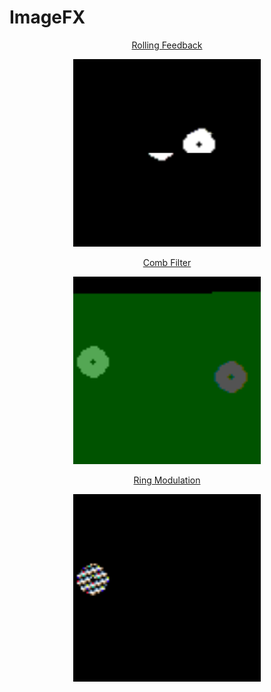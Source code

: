 # ImageFX
<p align="center">  
  <a href="https://github.com/zeloe/ImageFX/blob/main/01_RollingFeedback/DESC.md" style="text-align:center">Rolling Feedback</a>
  </center> </p>


<p align="center">
<img src="/01_RollingFeedback/Renders/rolling_feedback.gif" width=300 height=300 loop=infinite>
</p >


<p align="center">  
  <a href="https://github.com/zeloe/ImageFX/blob/main/02_CombFilter/DESC.md" style="text-align:center">Comb Filter</a>
  </center> </p>


<p align="center">
<img src="/02_CombFilter/Renders/image_comb_filter.gif" width=300 height=300 loop=infinite>
</p >



<p align="center">  
  <a href="https://github.com/zeloe/ImageFX/blob/main/03_RingModulation/DESC.md" style="text-align:center">Ring Modulation</a>
  </center> </p>


<p align="center">
<img src="/03_RingModulation/Renders/image_ringmodulation.gif" width=300 height=300 loop=infinite>
</p >

